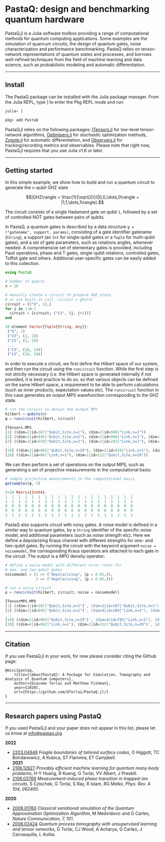 # PastaQ: design and benchmarking quantum hardware
PastaQ.jl is a Julia software toolbox providing a range of computational 
methods for quantum computing applications. Some examples are the simulation of quancum circuits, the design of quantum gates, noise characterization and performance benchmarking. PastaQ relies on tensor-network representations of quantum states and processes, and borrows well-refined techniques from the field of machine learning and data science, such as probabilistic modeling and automatic differentiation.

---
## Install
The PastaQ package can be installed with the Julia package manager. From the Julia REPL, type ] to enter the Pkg REPL mode and run:

```julia
julia> ]

pkg> add PastaQ
```

PastaQ.jl relies on the following packages: [ITensors.jl](https://github.com/ITensor/ITensors.jl) for low-level tensor-network algorithms, [Optimisers.jl](https://github.com/FluxML/Optimisers.jl) for stochastic optimization methods, [Zygote.jl](https://github.com/FluxML/Zygote.jl) for automatic differentiation, and [Observers.jl](https://github.com/GTorlai/Observers.jl) for tracking/recording metrics and observables. Please note that right now, PastaQ.jl requires that you use Julia v1.6 or later. 

---

## Getting started
In this simple example, we show how to build and run a quantum circuit to generate
the ``n``-qubit GHZ state
```math
|GHZ\rangle = \frac{1}{\sqrt{2}}(|0,0,\dots,0\rangle + |1,1,\dots,1\rangle).
```
The circuit consists of a single Hadamard gate on qubit `1`, followed by a set of 
controlled-NOT gates between pairs of qubits.

In PastaQ, a quantum gates is described by a data structure `g = ("gatename", support, params)`, 
consisting of a gate identifier gatename (`String`), a support (an `Int` for single-qubit gates 
or a `Tuple` for multi-qubit gates), and a set of gate parameters, such as rotations angles, whenever needed. 
A comprehensive set of elementary gates is provided, including Pauli operations, phase and T gates, 
single-qubit rotations, controlled gates, Toffoli gate and others. 
Additional user-specific gates can be easily added to this collection.

```julia
using PastaQ

# number of qubits
n = 20

# manually create a circuit to prepare GHZ state,
# or use built-in call `circuit = ghz(n)`
circuit = [("H", 1),]
for j in 1:n-1
  circuit = [circuit; ("CX", (j, j+1))]
end
```
```julia
20-element Vector{Tuple{String, Any}}:
 ("H", 1)
 ("CX", (1, 2))
 ("CX", (2, 3))
 ...
 ("CX", (18, 19))
 ("CX", (19, 20))
```

In order to execute a circuit, we first define the Hilbert space of 
our system, and then run the circuit using the `runcircuit` function.
While the first step is not strictly necessary (i.e. the Hilbert space
is generated internally if not provided, it is best practice to do so,
so that various objects can be defined on the same Hilbert space, a 
requirement to be able to perform calculations (such as inner products,
expectation values etc). The `runcircuit` function in this case generates
an output MPS wavefunction corresponding to the GHZ state. 

```julia
# run the circuit to obtain the output MPS
hilbert = qubits(n)
ψ = runcircuit(hilbert, circuit)
```
```julia
ITensors.MPS
[1] ((dim=2|id=187|"Qubit,Site,n=1"), (dim=2|id=980|"Link,n=1"))
[2] ((dim=2|id=845|"Qubit,Site,n=2"), (dim=2|id=980|"Link,n=1"), (dim=2|id=245|"Link,n=1"))
[3] ((dim=2|id=559|"Qubit,Site,n=3"), (dim=2|id=245|"Link,n=1"), (dim=2|id=175|"Link,n=1"))
...
[19] ((dim=2|id=903|"Qubit,Site,n=19"), (dim=2|id=639|"Link,n=1"), (dim=2|id=66|"Link,n=1"))
[20] ((dim=2|id=66|"Link,n=1"), (dim=2|id=212|"Qubit,Site,n=20"))
```

We can then perform a set of operations on the output MPS, such as generating
a set of projective measurements in the computational basis:
```julia
# sample projective measurements in the computational basis
getsamples(ψ, 5)
```
```julia
5×20 Matrix{Int64}:
1  1  1  1  1  1  1  1  1  1  1  1  1  1  1  1  1  1  1  1
1  1  1  1  1  1  1  1  1  1  1  1  1  1  1  1  1  1  1  1
0  0  0  0  0  0  0  0  0  0  0  0  0  0  0  0  0  0  0  0
0  0  0  0  0  0  0  0  0  0  0  0  0  0  0  0  0  0  0  0
1  1  1  1  1  1  1  1  1  1  1  1  1  1  1  1  1  1  1  1
```

PastaQ also supports circuit with noisy gates. A noise model is defined in a 
similar way to quantum gates, by a `String` identifier of the specific noise
model, and additional parameters (such as noise strength etc). Here we define
a depolarizing Kraus channel with different strengths for one- and two-qubit
gates. By running the circuit with the keyword argument `noise = noisemodel`, 
the corresponding Kraus operators are attached to each gate in the circuit. The
output is a MPO density operator:
```julia
# define a noise model with different error rates for
# one- and two-qubit gates
noisemodel = (1 => ("depolarizing", (p = 0.01,)), 
              2 => ("depolarizing", (p = 0.05,)))

# run a noisy circuit
ρ = runcircuit(hilbert, circuit; noise = noisemodel)
```
```julia
ITensorMPS.MPO
[1] ((dim=2|id=187|"Qubit,Site,n=1")', (dim=2|id=187|"Qubit,Site,n=1"), (dim=4|id=104|"Link,n=1"))
[2] ((dim=2|id=845|"Qubit,Site,n=2")', (dim=4|id=104|"Link,n=1"), (dim=2|id=845|"Qubit,Site,n=2"), (dim=4|id=668|"Link,n=1"))
...
[19] ((dim=2|id=903|"Qubit,Site,n=19")', (dim=4|id=792|"Link,n=1"), (dim=2|id=903|"Qubit,Site,n=19"), (dim=4|id=982|"Link,n=1"))
[20] ((dim=4|id=982|"Link,n=1"), (dim=2|id=212|"Qubit,Site,n=20")', (dim=2|id=212|"Qubit,Site,n=20"))
```

---

## Citation
If you use PastaQ.jl in your work, for now please consider citing the Github page:

```
@misc{pastaq,
    title={\mbox{PastaQ}: A Package for Simulation, Tomography and Analysis of Quantum Computers},
    author={Giacomo Torlai and Matthew Fishman},
    year={2020},
    url={https://github.com/GTorlai/PastaQ.jl/}
}
```

--- 

## Research papers using PastaQ
If you used PastaQ.jl and your paper does not appear in this list, please let us know at [info@pastaq.org](mailto:info@pastaq.org).

**2022**   
- [2203.04948](https://arxiv.org/abs/2203.04948) *Fragile boundaries of tailored surface codes*, O Higgott, TC Bohdanowicz, A Kubica, ST Flammia, ET Campbell.     
**2021**   
- [2106.12627](https://arxiv.org/abs/2106.12627) *Provably efficient machine learning for quantum many-body problems*, H-Y Huang, R Kueng, G Torlai, VV Albert, J Preskill.     
- [2106.03769](https://arxiv.org/abs/2106.03769) *Measurement-induced phase transition in trapped-ion circuits*, S Czischek, G Torlai, S Ray, R Islam, RG Melko, *Phys. Rev. A 104, 062405*.       

**2020**    
- [2009.01760](https://arxiv.org/abs/2009.01760) *Classical variational simulation of the Quantum Approximation Optimization Algorithm*, M Medvidovic and G Carleo, *Nature Communication, 7, 101*.    
- [2006.02424](https://arxiv.org/abs/2006.02424) *Quantum process tomography with unsupervised learning and tensor networks*, G Torlai, CJ Wood, A Acharya, G Carleo, J Carrasquilla, L Aolita.   


